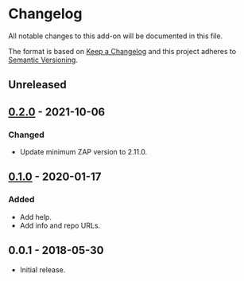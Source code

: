 # Changelog
All notable changes to this add-on will be documented in this file.

The format is based on [Keep a Changelog](https://keepachangelog.com/en/1.0.0/)
and this project adheres to [Semantic Versioning](https://semver.org/spec/v2.0.0.html).

## Unreleased


## [0.2.0] - 2021-10-06
### Changed
- Update minimum ZAP version to 2.11.0.

## [0.1.0] - 2020-01-17
### Added
- Add help.
- Add info and repo URLs.

## 0.0.1 - 2018-05-30

- Initial release.

[0.2.0]: https://github.com/zaproxy/zap-extensions/releases/savexmlmessage-v0.2.0
[0.1.0]: https://github.com/zaproxy/zap-extensions/releases/savexmlmessage-v0.1.0
